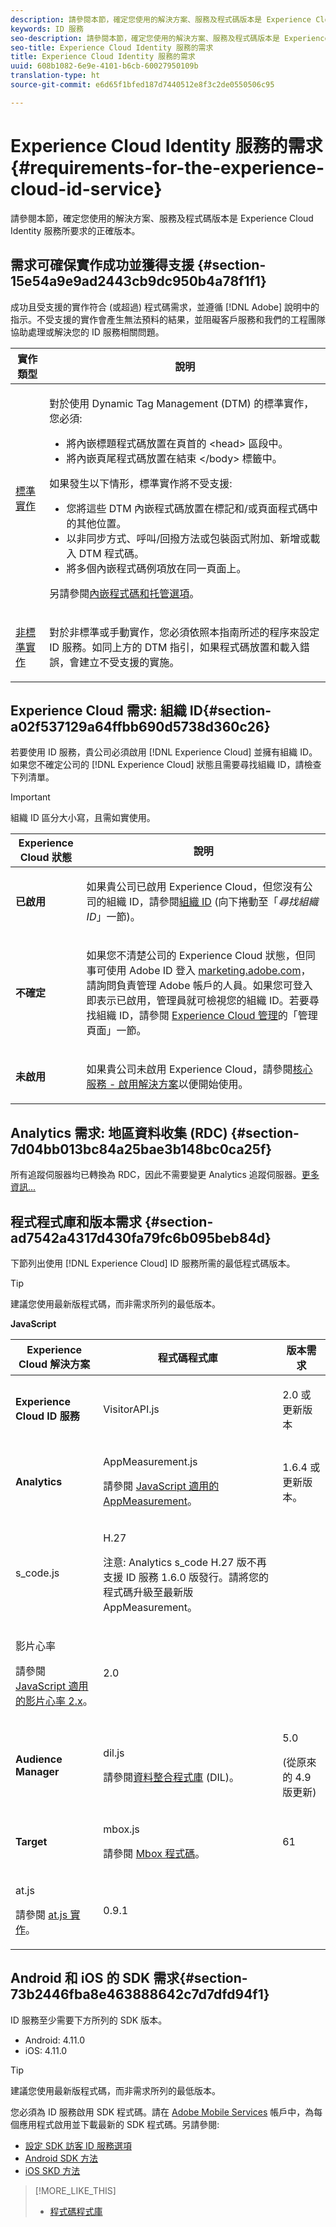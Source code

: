 ```yaml
---
description: 請參閱本節，確定您使用的解決方案、服務及程式碼版本是 Experience Cloud Identity 服務所要求的正確版本。
keywords: ID 服務
seo-description: 請參閱本節，確定您使用的解決方案、服務及程式碼版本是 Experience Cloud Identity 服務所要求的正確版本。
seo-title: Experience Cloud Identity 服務的需求
title: Experience Cloud Identity 服務的需求
uuid: 608b1082-6e9e-4101-b6cb-60027950109b
translation-type: ht
source-git-commit: e6d65f1bfed187d7440512e8f3c2de0550506c95

---
```



# Experience Cloud Identity 服務的需求{#requirements-for-the-experience-cloud-id-service}

請參閱本節，確定您使用的解決方案、服務及程式碼版本是 Experience Cloud Identity 服務所要求的正確版本。

## 需求可確保實作成功並獲得支援 {#section-15e54a9e9ad2443cb9dc950b4a78f1f1}

成功且受支援的實作符合 (或超過) 程式碼需求，並遵循 [!DNL Adobe] 說明中的指示。不受支援的實作會產生無法預料的結果，並阻礙客戶服務和我們的工程團隊協助處理或解決您的 ID 服務相關問題。

<table id="table_2216C44AA66248DCAA13BF64BDF2D88A"> 
 <thead> 
  <tr> 
   <th colname="col1" class="entry"> 實作類型 </th> 
   <th colname="col2" class="entry"> 說明 </th> 
  </tr> 
 </thead>
 <tbody> 
  <tr> 
   <td colname="col1"> <p> <a href="../implementation-guides/standard.md#concept-89cd0199a9634fc48644f2d61e3d2445" format="dita" scope="local"> 標準實作</a> </p> </td> 
   <td colname="col2"> <p>對於使用 Dynamic Tag Management (DTM) 的標準實作，您必須: </p> 
    <ul id="ul_59CDE179566844B494F3068FF6333809"> 
     <li id="li_CCCB6AFC08EE405F94C42216D3CE50AC"> 將內嵌標題程式碼放置在頁首的 <span class="codeph">&lt;head&gt;</span> 區段中。 </li> 
     <li id="li_13962F2CB1764091A84863BE499675A2">將內嵌頁尾程式碼放置在結束 <span class="codeph">&lt;/body&gt;</span> 標籤中。 </li> 
    </ul> <p>如果發生以下情形，標準實作將不受支援: </p> 
    <ul id="ul_3B62559317ED4C7AA548C3B8DBA281F7"> 
     <li id="li_1F16C6D412944197BEA56BC24730782C"> 您將這些 DTM 內嵌程式碼放置在標記和/或頁面程式碼中的其他位置。 </li> 
     <li id="li_05615C01F3A947BBBD41046E68377224"> 以非同步方式、呼叫/回撥方法或包裝函式附加、新增或載入 DTM 程式碼。 </li> 
     <li id="li_B2137DFF627B473FA876580449026D2B">將多個內嵌程式碼例項放在同一頁面上。 </li> 
    </ul> <p>另請參閱<a href="https://marketing.adobe.com/resources/help/zh_TW/dtm/?f=deployment.html" format="https" scope="external">內嵌程式碼和托管選項</a>。 </p> </td> 
  </tr> 
  <tr> 
   <td colname="col1"> <p> <a href="../implementation-guides/implementation-guides.md#section-2c4f2db1f9704315a7cccab6d2e07113" format="dita" scope="local"> 非標準實作 </a> </p> </td> 
   <td colname="col2"> <p>對於非標準或手動實作，您必須依照本指南所述的程序來設定 ID 服務。如同上方的 DTM 指引，如果程式碼放置和載入錯誤，會建立不受支援的實施。 </p> </td> 
  </tr> 
 </tbody> 
</table>

## Experience Cloud 需求: 組織 ID{#section-a02f537129a64ffbb690d5738d360c26}

若要使用 ID 服務，貴公司必須啟用 [!DNL Experience Cloud] 並擁有組織 ID。如果您不確定公司的 [!DNL Experience Cloud] 狀態且需要尋找組織 ID，請檢查下列清單。

>[!IMPORTANT]
>
>組織 ID 區分大小寫，且需如實使用。

<table id="table_6C74B676EB094C568D2439FDCC9A7830"> 
 <thead> 
  <tr> 
   <th colname="col1" class="entry"> Experience Cloud 狀態 </th> 
   <th colname="col2" class="entry"> 說明 </th> 
  </tr> 
 </thead>
 <tbody> 
  <tr> 
   <td colname="col1"> <p> <b>已啟用</b> </p> </td> 
   <td colname="col2"> <p>如果貴公司已啟用 <span class="keyword">Experience Cloud</span>，但您沒有公司的組織 ID，請參閱<a href="https://marketing.adobe.com/resources/help/zh_TW/mcloud/organizations.html" format="https" scope="external">組織 ID</a> (向下捲動至「<i>尋找組織 ID</i>」一節)。 </p> </td> 
  </tr> 
  <tr> 
   <td colname="col1"> <p> <b>不確定</b> </p> </td> 
   <td colname="col2"> <p> 如果您不清楚公司的 <span class="keyword">Experience Cloud</span> 狀態，但同事可使用 Adobe ID 登入 <a href="https://marketing.adobe.com" format="https" scope="external">marketing.adobe.com</a>，請詢問負責管理 Adobe 帳戶的人員。如果您可登入即表示已啟用，管理員就可檢視您的組織 ID。若要尋找組織 ID，請參閱 <a href="https://marketing.adobe.com/resources/help/zh_TW/mcloud/?f=admin_getting_started" format="https" scope="external">Experience Cloud 管理</a>的「管理頁面」一節。 </p> </td> 
  </tr> 
  <tr> 
   <td colname="col1"> <p> <b>未啟用</b> </p> </td> 
   <td colname="col2"> <p> 如果貴公司未啟用 Experience Cloud，請參閱<a href="https://marketing.adobe.com/resources/help/zh_TW/mcloud/?f=admin_getting_started" format="https" scope="external">核心服務 - 啟用解決方案</a>以便開始使用。 </p> </td> 
  </tr> 
 </tbody> 
</table>

## Analytics 需求: 地區資料收集 (RDC) {#section-7d04bb013bc84a25bae3b148bc0ca25f}

所有追蹤伺服器均已轉換為 RDC，因此不需要變更 Analytics 追蹤伺服器。[更多資訊...](https://docs.adobe.com/content/help/en/analytics/admin/data-collection/regional-data-collection/regional-data-collection.html)

## 程式程式庫和版本需求 {#section-ad7542a4317d430fa79fc6b095beb84d}

下節列出使用 [!DNL Experience Cloud] ID 服務所需的最低程式碼版本。

>[!TIP]
>
>建議您使用最新版程式碼，而非需求所列的最低版本。

**JavaScript**

<table id="table_8E773F76DBCB4797A0C117080CA8707C"> 
 <thead> 
  <tr> 
   <th colname="col1" class="entry"> Experience Cloud 解決方案 </th> 
   <th colname="col3" class="entry"> 程式碼程式庫 </th> 
   <th colname="col4" class="entry"> 版本需求 </th> 
  </tr> 
 </thead>
 <tbody> 
  <tr> 
   <td colname="col1"> <p> <b><span class="keyword"></span>  Experience Cloud ID 服務</b> </p> </td> 
   <td colname="col3"> <p> <span class="codeph"> VisitorAPI.js</span> </p> </td> 
   <td colname="col4"> <p>2.0 或更新版本 </p> </td> 
  </tr> 
  <tr> 
   <td colname="col1" morerows="2"> <p> <b> <span class="keyword"> Analytics </span> </b> </p> </td> 
   <td colname="col3"> <p> <span class="codeph"> AppMeasurement.js</span> </p> <p>請參閱 <a href="https://marketing.adobe.com/resources/help/zh_TW/sc/implement/?f=appmeasure_mjs.html" format="https" scope="external">JavaScript 適用的 AppMeasurement</a>。 </p> </td> 
   <td colname="col4"> <p>1.6.4 或更新版本。 </p> </td> 
  </tr> 
  <tr> 
   <td colname="col3"> <p> <span class="codeph"> s_code.js</span> </p> </td> 
   <td colname="col4"> <p>H.27 </p> <p> <p>注意:<span class="keyword"> Analytics</span> s_code H.27 版不再支援 ID 服務 1.6.0 版發行。請將您的程式碼升級至最新版 AppMeasurement。 </p> </p> </td> 
  </tr> 
  <tr> 
   <td colname="col3"> <p>影片心率 </p> <p>請參閱 <a href="https://marketing.adobe.com/resources/help/zh_TW/sc/appmeasurement/hbvideo/index.html" format="https" scope="external">JavaScript 適用的影片心率 2.x</a>。 </p> </td> 
   <td colname="col4"> <p>2.0 </p> </td> 
  </tr> 
  <tr> 
   <td colname="col1"> <p> <b> <span class="keyword"> Audience Manager </span> </b> </p> </td> 
   <td colname="col3"> <p> <span class="codeph"> dil.js</span> </p> <p> 請參閱<a href="https://marketing.adobe.com/resources/help/en_US/aam/?f=c_dil.html" format="https" scope="external">資料整合程式庫</a> (DIL)。 </p> </td> 
   <td colname="col4"> <p>5.0 </p> <p> 
     <draft-comment>
       (從原來的 4.9 版更新) 
     </draft-comment> </p> </td> 
  </tr> 
  <tr> 
   <td colname="col1" morerows="1"> <p> <b> <span class="keyword"> Target </span> </b> </p> </td> 
   <td colname="col3"> <p> <span class="codeph"> mbox.js</span> </p> <p>請參閱 <a href="https://marketing.adobe.com/resources/help/zh_TW/target/ov/?f=c_mbox_technical.html" format="https" scope="external">Mbox 程式碼</a>。 </p> </td> 
   <td colname="col4"> <p>61 </p> </td> 
  </tr> 
  <tr> 
   <td colname="col3"> <p> <span class="codeph"> at.js</span> </p> <p>請參閱 <a href="https://marketing.adobe.com/resources/help/zh_TW/target/ov2/c_target-atjs-implementation.html" format="https" scope="external">at.js 實作</a>。 </p> </td> 
   <td colname="col4"> <p>0.9.1 </p> </td> 
  </tr> 
 </tbody> 
</table>

## Android 和 iOS 的 SDK 需求{#section-73b2446fba8e463888642c7d7dfd94f1}

ID 服務至少需要下方所列的 SDK 版本。

* Android: 4.11.0
* iOS: 4.11.0

>[!TIP]
>
>建議您使用最新版程式碼，而非需求所列的最低版本。

您必須為 ID 服務啟用 SDK 程式碼。請在 [Adobe Mobile Services](https://mobilemarketing.adobe.com/) 帳戶中，為每個應用程式啟用並下載最新的 SDK 程式碼。另請參閱:

* [設定 SDK 訪客 ID 服務選項](https://marketing.adobe.com/resources/help/zh_TW/mobile/t_config_visitor.html)
* [Android SDK 方法](https://marketing.adobe.com/resources/help/zh_TW/mobile/android/c_marketing_cloud.html)
* [iOS SKD 方法](https://marketing.adobe.com/resources/help/zh_TW/mobile/ios/marketing_cloud.html)

>[!MORE_LIKE_THIS]
>
>* [程式碼程式庫](../library/library.md#concept-ff27497375644a898d47984aefb21c97)

